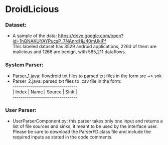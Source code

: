 # DroidLicious

### Dataset:
- A sample of the data: https://drive.google.com/open?id=1hQNAKUYAYPucsP_7NAnrdHjJ40mUkIFf <br />
This labeled dataset has 3529 android applications, 2263 of them are malicious and 1266 are benign, with 585,211 dataflows.

### System Parser: <br />  
  - Parser_1.java: flowdroid txt files to parsed txt files in the form src ~> snk <br />
  - Parser_2.java: parsed txt files to .csv file in the form:<br />
  --------------------------------<br />
  | Index | Name | Source | Sink |<br />
  --------------------------------<br />

### User Parser: <br />  
- UserParserComponent.py: this parser takes only one input and returns a list of file sources and sinks, it meant to be used by the interface user. Please be sure to download the ParserFD.class file and include the required inputs as stated in the code comments.
